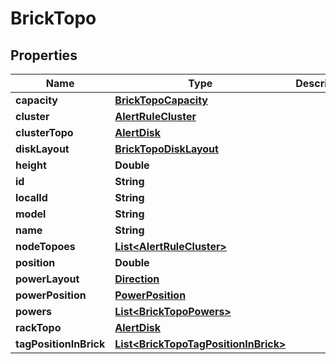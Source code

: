 

# BrickTopo


## Properties

Name | Type | Description | Notes
------------ | ------------- | ------------- | -------------
**capacity** | [**BrickTopoCapacity**](BrickTopoCapacity.md) |  | 
**cluster** | [**AlertRuleCluster**](AlertRuleCluster.md) |  | 
**clusterTopo** | [**AlertDisk**](AlertDisk.md) |  |  [optional]
**diskLayout** | [**BrickTopoDiskLayout**](BrickTopoDiskLayout.md) |  |  [optional]
**height** | **Double** |  | 
**id** | **String** |  | 
**localId** | **String** |  | 
**model** | **String** |  |  [optional]
**name** | **String** |  | 
**nodeTopoes** | [**List&lt;AlertRuleCluster&gt;**](AlertRuleCluster.md) |  |  [optional]
**position** | **Double** |  | 
**powerLayout** | [**Direction**](Direction.md) |  |  [optional]
**powerPosition** | [**PowerPosition**](PowerPosition.md) |  |  [optional]
**powers** | [**List&lt;BrickTopoPowers&gt;**](BrickTopoPowers.md) |  |  [optional]
**rackTopo** | [**AlertDisk**](AlertDisk.md) |  |  [optional]
**tagPositionInBrick** | [**List&lt;BrickTopoTagPositionInBrick&gt;**](BrickTopoTagPositionInBrick.md) |  |  [optional]



